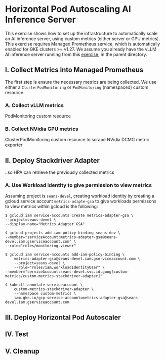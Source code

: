 # Horizontal Pod Autoscaling AI Inference Server

This exercise shows how to set up the infrastructure to automatically
scale an AI inference server, using custom metrics (either server
or GPU metrics). This exercise requires Managed Prometheus service,
which is automatically enabled for GKE clusters >= v1.27. We assume
you already have the vLLM AI inference server running from this
[exercise](../README.md), in the parent directory.

## I. Collect Metrics into Managed Prometheus

The first step is ensure the necessary metrics are being collected. We
use either a `ClusterPodMonitoring` or `PodMonitoring` (namespaced)
custom resource.

### A. Collect vLLM metrics

PodMonitoring custom resource

### B. Collect NVidia GPU metrics

ClusterPodMonitoring custom resource to scrape NVidia DCMG metric exporter

## II. Deploy Stackdriver Adapter

..so HPA can retrieve the previously collected metrics

### A. Use Workload Identity to give permission to view metrics

Assuming project is `seans-devel`, creating workload identity by creating
a gcloud service account `metrics-adapte-gsa` to give workloads permissons
to view metrics within gcloud is the following:

```
$ gcloud iam service-accounts create metrics-adapter-gsa \
--project=seans-devel \
--display-name="Metrics Adapter GSA"

$ gcloud projects add-iam-policy-binding seans-dev \
--member="serviceAccount:metrics-adapter-gsa@seans-devel.iam.gserviceaccount.com" \
--role="roles/monitoring.viewer"

$ gcloud iam service-accounts add-iam-policy-binding \
    metrics-adapter-gsa@seans-devel.iam.gserviceaccount.com \
    --project=seans-devel \
    --role="roles/iam.workloadIdentityUser" \
--member="serviceAccount:seans-devel.svc.id.goog[custom-metrics/custom-metrics-stackdriver-adapter]"

$ kubectl annotate serviceaccount \
    custom-metrics-stackdriver-adapter \
    --namespace custom-metrics \
    iam.gke.io/gcp-service-account=metrics-adapter-gsa@seans-devel.iam.gserviceaccount.com
```

## III. Deploy Horizontal Pod Autoscaler

## IV. Test

## V. Cleanup
